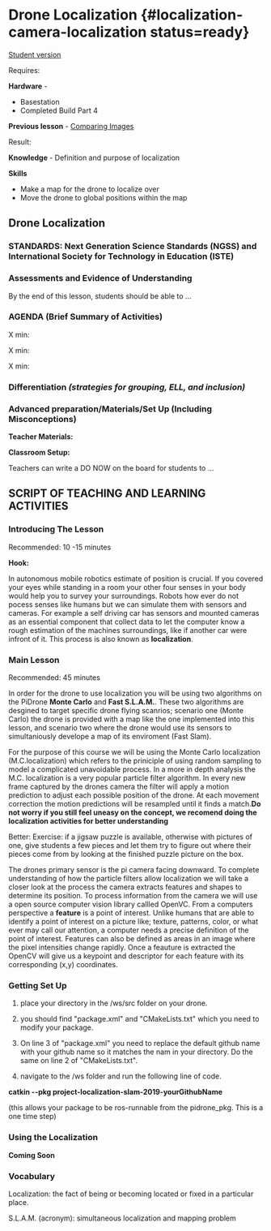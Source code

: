 # Drone Localization {#localization-camera-localization status=ready}

[Student version](+duckiesky_high_school_student#localization-camera-localization)


<div class='requirements' markdown='1'>


Requires: 

**Hardware** -    

- Basestation
- Completed Build Part 4 

**Previous lesson** - [Comparing Images](#localization-camera-images)


Result: 

**Knowledge** - Definition and purpose of localization


**Skills**

- Make a map for the drone to localize over
- Move the drone to global positions within the map


</div>

## Drone Localization

### STANDARDS: Next Generation Science Standards (NGSS) and International Society for Technology in Education (ISTE)



### Assessments and Evidence of Understanding

By the end of this lesson, students should be able to ...

### AGENDA (Brief Summary of Activities)

X min: <!--insert time slot 1 (add or delete these as needed)-->

X min: <!--insert time slot 2 (add or delete these as needed)-->

X min: <!--insert time slot 3 (add or delete these as needed)-->

### Differentiation _(strategies for grouping, ELL, and inclusion)_


### Advanced preparation/Materials/Set Up (Including Misconceptions)

**Teacher Materials:**

**Classroom Setup:**

Teachers can write a DO NOW on the board for students to ...

## SCRIPT OF TEACHING AND LEARNING ACTIVITIES


### Introducing The Lesson

Recommended: 10 -15 minutes

**Hook:**

In autonomous mobile robotics estimate of position is crucial. If you covered your eyes while standing in a room your other four senses in your body would help you to survey your surroundings. Robots how ever do not pocess senses like humans but we can simulate them with sensors and cameras. For example a self driving car has sensors and mounted cameras as an essential component that collect data to let the computer know a rough estimation of the machines surroundings, like if another car were infront of it. This process is also known as **localization**.

### Main Lesson

Recommended: 45 minutes

In order for the drone to use localization you will be using two algorithms on the PiDrone **Monte Carlo** and **Fast S.L.A.M.**. These two algorithms are desgined to target specific drone flying scanrios; scenario one (Monte Carlo) the drone is provided with a map like the one implemented into this lesson, and scenario two where the drone would use its sensors to simultaniously develope a map of its enviroment (Fast Slam). 

For the purpose of this course we will be using the Monte Carlo localization (M.C.localization) which refers to the priniciple of using random sampling to model a complicated unavoidable process. In a more in depth analysis the M.C. localization is a very popular particle filter algorithm. In every new frame captured by the drones camera the filter will apply a motion prediction to adjust each possible position of the drone. At each movement correction the motion predictions will be resampled until it finds a match.**Do not worry if you still feel uneasy on the concept, we recomend doing the localization activities for better understanding**

Better: Exercise: if a jigsaw puzzle is available, otherwise with pictures of one, give students a few pieces and let them try to figure out where their pieces come from by looking at the finished puzzle picture on the box.

The drones primary sensor is the pi camera facing downward. To complete understanding of how the particle filters allow localization we will take a closer look at the process the camera extracts features and shapes to determine its position. To process information from the camera we will use a open source computer vision library callled OpenVC. From a computers perspective a **feature** is a point of interest. Unlike humans that are able to identify a point of interest on a picture like; texture, patterns, color, or what ever may call our attention, a computer needs a precise definition of the point of interest. Features can also be defined as areas in an image where the pixel intensities change rapidly. Once a feauture is extracted the OpenCV will give us a keypoint and descriptor for each feature with its corresponding (x,y) coordinates.

### Getting Set Up 

1. place your directory in the /ws/src folder on your drone.

2. you should find "package.xml" and "CMakeLists.txt" which you need to modify your package. 

3. On line 3 of "package.xml" you need to replace the default github name with your github name so it matches the nam in your directory. Do the same on line 2 of "CMakeLists.txt".

4. navigate to the /ws folder and run the following line of code.

**catkin --pkg project-localization-slam-2019-yourGithubName**

(this allows your package to be ros-runnable from the pidrone_pkg. This is a one time step) 

### Using the Localization 

**Coming Soon**

### Vocabulary  

Localization: the fact of being or becoming located or fixed in a particular place.

S.L.A.M. (acronym): simultaneous localization and mapping problem

